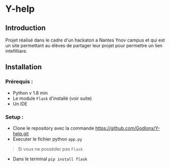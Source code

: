 # Y-help
## Introduction
Projet réalisé dans le cadre d'un hackaton a Nantes Ynov campus et qui est un site permettant au élèves de partager leur projet pour permettre un lien intefilliare.

## Installation
### Prérequis :
* Python v 1.8 min
* Le module `Flask` d'installé (voir suite)
* Un IDE
### Setup :
* Clone le repository avec la commande https://github.com/Godlonx/Y-help.git
* Executer le fichier python `app.py`
> Si vous ne posséder pas `Flask`
* Dans le terminal `pip install flask`
